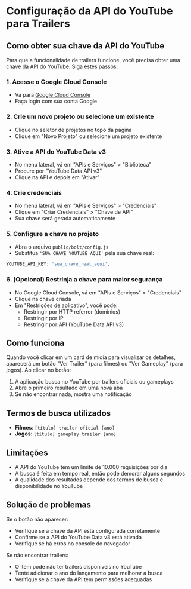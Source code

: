 # Configuração da API do YouTube para Trailers

## Como obter sua chave da API do YouTube

Para que a funcionalidade de trailers funcione, você precisa obter uma chave da API do YouTube. Siga estes passos:

### 1. Acesse o Google Cloud Console
- Vá para [Google Cloud Console](https://console.cloud.google.com/)
- Faça login com sua conta Google

### 2. Crie um novo projeto ou selecione um existente
- Clique no seletor de projetos no topo da página
- Clique em "Novo Projeto" ou selecione um projeto existente

### 3. Ative a API do YouTube Data v3
- No menu lateral, vá em "APIs e Serviços" > "Biblioteca"
- Procure por "YouTube Data API v3"
- Clique na API e depois em "Ativar"

### 4. Crie credenciais
- No menu lateral, vá em "APIs e Serviços" > "Credenciais"
- Clique em "Criar Credenciais" > "Chave de API"
- Sua chave será gerada automaticamente

### 5. Configure a chave no projeto
- Abra o arquivo `public/bolt/config.js`
- Substitua `'SUA_CHAVE_YOUTUBE_AQUI'` pela sua chave real:

```javascript
YOUTUBE_API_KEY: 'sua_chave_real_aqui',
```

### 6. (Opcional) Restrinja a chave para maior segurança
- No Google Cloud Console, vá em "APIs e Serviços" > "Credenciais"
- Clique na chave criada
- Em "Restrições de aplicativo", você pode:
  - Restringir por HTTP referrer (domínios)
  - Restringir por IP
  - Restringir por API (YouTube Data API v3)

## Como funciona

Quando você clicar em um card de mídia para visualizar os detalhes, aparecerá um botão "Ver Trailer" (para filmes) ou "Ver Gameplay" (para jogos). Ao clicar no botão:

1. A aplicação busca no YouTube por trailers oficiais ou gameplays
2. Abre o primeiro resultado em uma nova aba
3. Se não encontrar nada, mostra uma notificação

## Termos de busca utilizados

- **Filmes**: `[título] trailer oficial [ano]`
- **Jogos**: `[título] gameplay trailer [ano]`

## Limitações

- A API do YouTube tem um limite de 10.000 requisições por dia
- A busca é feita em tempo real, então pode demorar alguns segundos
- A qualidade dos resultados depende dos termos de busca e disponibilidade no YouTube

## Solução de problemas

Se o botão não aparecer:
- Verifique se a chave da API está configurada corretamente
- Confirme se a API do YouTube Data v3 está ativada
- Verifique se há erros no console do navegador

Se não encontrar trailers:
- O item pode não ter trailers disponíveis no YouTube
- Tente adicionar o ano do lançamento para melhorar a busca
- Verifique se a chave da API tem permissões adequadas 